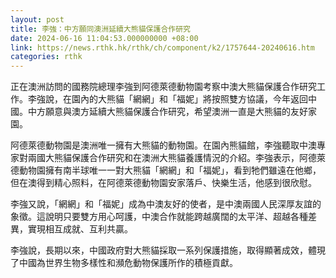 ```yaml
---
layout: post
title: 李強：中方願同澳洲延續大熊貓保護合作研究
date: 2024-06-16 11:04:53.000000000 +08:00
link: https://news.rthk.hk/rthk/ch/component/k2/1757644-20240616.htm
categories: rthk
---
```


正在澳洲訪問的國務院總理李強到阿德萊德動物園考察中澳大熊貓保護合作研究工作。李強說，在園內的大熊貓「網網」和「福妮」將按照雙方協議，今年返回中國。中方願意與澳方延續大熊貓保護合作研究，希望澳洲一直是大熊貓的友好家園。

阿德萊德動物園是澳洲唯一擁有大熊貓的動物園。在園內熊貓館，李強聽取中澳專家對兩國大熊貓保護合作研究和在澳洲大熊貓養護情況的介紹。李強表示，阿德萊德動物園擁有南半球唯一一對大熊貓「網網」和「福妮」，看到牠們雖遠在他鄉，但在澳得到精心照料，在阿德萊德動物園安家落戶、快樂生活，他感到很欣慰。

李強又說，「網網」和「福妮」成為中澳友好的使者，是中澳兩國人民深厚友誼的象徵。這說明只要雙方用心呵護，中澳合作就能跨越廣闊的太平洋、超越各種差異，實現相互成就、互利共贏。

李強說，長期以來，中國政府對大熊貓採取一系列保護措施，取得顯著成效，體現了中國為世界生物多樣性和瀕危動物保護所作的積極貢獻。

　　
